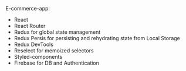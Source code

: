 E-commerce-app:
* React
* React Router
* Redux for global state management
* Redux Persis for persisting and rehydrating state from Local Storage
* Redux DevTools 
* Reselect for memoized selectors
* Styled-components 
* Firebase for DB and Authentication
